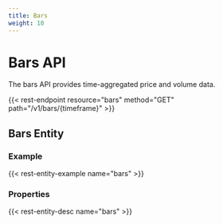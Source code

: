 ```yaml
---
title: Bars
weight: 10
---
```


# Bars API

The bars API provides time-aggregated price and volume data.

{{< rest-endpoint resource="bars" method="GET" path="/v1/bars/{timeframe}" >}}

## Bars Entity

### Example
{{< rest-entity-example name="bars" >}}

### Properties
{{< rest-entity-desc name="bars" >}}